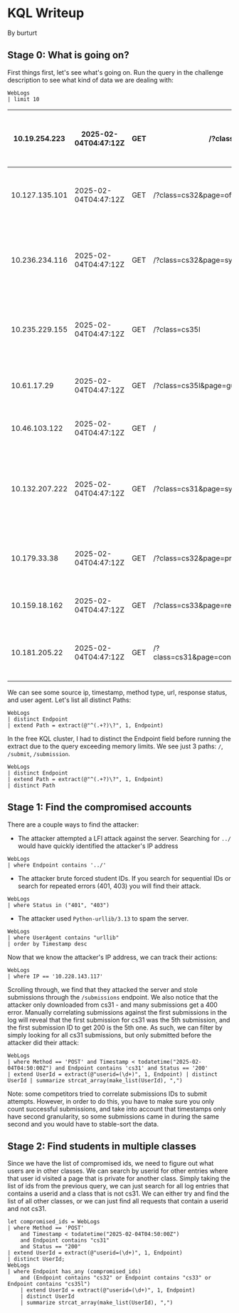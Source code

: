 # KQL Writeup
By burturt

## Stage 0: What is going on?
First things first, let's see what's going on. Run the query in the challenge description to see what kind of data we are dealing with:
```
WebLogs
| limit 10
```

| 10.19.254.223  | 2025-02-04T04:47:12Z | GET | /?class=cs31&page=syllabus                               | HTTP/1.1 | 200 | Mozilla/5.0 (Windows NT 5.1) AppleWebKit/537.36 (KHTML, like Gecko) Chrome/43.0.2357.134 Safari/537.36                                                                                     |
|----------------|----------------------|-----|----------------------------------------------------------|----------|-----|--------------------------------------------------------------------------------------------------------------------------------------------------------------------------------------------|
| 10.127.135.101 | 2025-02-04T04:47:12Z | GET | /?class=cs32&page=office_hours                           | HTTP/1.1 | 200 | Mozilla/5.0 (X11; Linux x86_64) AppleWebKit/537.36 (KHTML, like Gecko) Chrome/131.0.0.0 Safari/537.36                                                                                      |
| 10.236.234.116 | 2025-02-04T04:47:12Z | GET | /?class=cs32&page=syllabus                               | HTTP/1.1 | 200 | Mozilla/5.0 (Macintosh; Intel Mac OS X 10_15_7) AppleWebKit/537.36 (KHTML, like Gecko) obsidian/1.6.5 Chrome/124.0.6367.243 Electron/30.1.2 Safari/537.36                                  |
| 10.235.229.155 | 2025-02-04T04:47:12Z | GET | /?class=cs35l                                            | HTTP/1.1 | 200 | Mozilla/5.0 (Windows NT 10.0; Win64; x64) AppleWebKit/537.36 (KHTML, like Gecko) Chrome/131.0.0.0 Safari/537.36 OPR/116.0.0.0                                                              |
| 10.61.17.29    | 2025-02-04T04:47:12Z | GET | /?class=cs35l&page=guides                                | HTTP/1.1 | 200 | Mozilla/5.0 (X11; OpenBSD amd64; rv:28.0) Gecko/20100101 Firefox/28.0                                                                                                                      |
| 10.46.103.122  | 2025-02-04T04:47:12Z | GET | /                                                        | HTTP/1.1 | 200 | Mozilla/5.0 (X11; Linux x86_64; rv:133.0) Gecko/20100101 Firefox/133.0                                                                                                                     |
| 10.132.207.222 | 2025-02-04T04:47:12Z | GET | /?class=cs31&page=syllabus                               | HTTP/1.1 | 200 | Mozilla/4.0 (compatible; MSIE 8.0; Windows NT 6.1; Trident/4.0; SLCC2; .NET CLR 2.0.50727; .NET CLR 3.5.30729; .NET CLR 3.0.30729; Media Center PC 6.0; .NET4.0C; .NET4.0E; Tablet PC 2.0) |
| 10.179.33.38   | 2025-02-04T04:47:12Z | GET | /?class=cs32&page=projects                               | HTTP/1.1 | 200 | Mozilla/5.0 (Macintosh; Intel Mac OS X 10_15_7) AppleWebKit/605.1.15 (KHTML, like Gecko) Version/18.0 Safari/605.1.15                                                                      |
| 10.159.18.162  | 2025-02-04T04:47:12Z | GET | /?class=cs33&page=resources                              | HTTP/1.1 | 200 | Mozilla/5.0 (Windows NT 6.1; rv:35.0) Gecko/20100101 Firefox/35.0                                                                                                                          |
| 10.181.205.22  | 2025-02-04T04:47:12Z | GET | /?class=cs31&page=connecting_to_seasnet&userid=100076553 | HTTP/1.1 | 200 | Mozilla/5.0 (Macintosh; Intel Mac OS X 10_9_5) AppleWebKit/537.36 (KHTML, like Gecko) Chrome/44.0.2403.155 Safari/537.36                                                                   |

We can see some source ip, timestamp, method type, url, response status, and user agent. Let's list all distinct Paths:
```
WebLogs
| distinct Endpoint
| extend Path = extract(@"^(.+?)\?", 1, Endpoint)
```
In the free KQL cluster, I had to distinct the Endpoint field before running the extract due to the query exceeding memory limits. We see just 3 paths: `/`, `/submit`, `/submission`. 
```
WebLogs
| distinct Endpoint
| extend Path = extract(@"^(.+?)\?", 1, Endpoint)
| distinct Path
```

## Stage 1: Find the compromised accounts
There are a couple ways to find the attacker:
- The attacker attempted a LFI attack against the server. Searching for `../` would have quickly identified the attacker's IP address
```
WebLogs
| where Endpoint contains '../'
```
- The attacker brute forced student IDs. If you search for sequential IDs or search for repeated errors (401, 403) you will find their attack.
```
WebLogs
| where Status in ("401", "403")
```
- The attacker used `Python-urllib/3.13` to spam the server.
```
WebLogs
| where UserAgent contains "urllib"
| order by Timestamp desc
```

Now that we know the attacker's IP address, we can track their actions:
```
WebLogs
| where IP == '10.228.143.117'
```

Scrolling through, we find that they attacked the server and stole submissions through the `/submissions` endpoint. We also notice that the attacker only downloaded from cs31 - and many submissions get a 400 error. Manually correlating submissions against the first submissions in the log will reveal that the first submission for cs31 was the 5th submission, and the first submission ID to get 200 is the 5th one. As such, we can filter by simply looking for all cs31 submissions, but only submitted before the attacker did their attack:

```
WebLogs
| where Method == 'POST' and Timestamp < todatetime("2025-02-04T04:50:00Z") and Endpoint contains 'cs31' and Status == '200'
| extend UserId = extract(@"userid=(\d+)", 1, Endpoint) | distinct UserId | summarize strcat_array(make_list(UserId), ",")
```

Note: some competitors tried to correlate submissions IDs to submit attempts. However, in order to do this, you have to make sure you only count successful submissions, and take into account that timestamps only have second granularity, so some submissions came in during the same second and you would have to stable-sort the data.

## Stage 2: Find students in multiple classes

Since we have the list of compromised ids, we need to figure out what users are in other classes. We can search by userid for other entries where that user id visited a page that is private for another class. Simply taking the list of ids from the previous query, we can just search for all log entries that contains a userid and a class that is not cs31. We can either try and find the list of all other classes, or we can just find all requests that contain a userid and not cs31.

```
let compromised_ids = WebLogs
| where Method == 'POST' 
    and Timestamp < todatetime("2025-02-04T04:50:00Z") 
    and Endpoint contains "cs31" 
    and Status == "200"
| extend UserId = extract(@"userid=(\d+)", 1, Endpoint) 
| distinct UserId;
WebLogs
| where Endpoint has_any (compromised_ids) 
    and (Endpoint contains "cs32" or Endpoint contains "cs33" or Endpoint contains "cs35l")
    | extend UserId = extract(@"userid=(\d+)", 1, Endpoint) 
    | distinct UserId
    | summarize strcat_array(make_list(UserId), ",")
```
